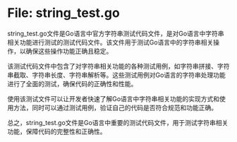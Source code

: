 # File: string_test.go

string_test.go文件是Go语言中官方字符串测试代码文件，是对Go语言中字符串相关功能进行测试的测试代码文件。该文件用于测试Go语言中的字符串相关操作，以确保这些操作功能正确且稳定。

该测试代码文件中包含了对字符串相关功能的各种测试用例，如字符串拼接、字符串截取、字符串长度、字符串解析等。这些测试用例对Go语言的字符串处理功能进行了全面的测试，确保代码的正确性和性能。

使用该测试文件可以让开发者快速了解Go语言中字符串相关功能的实现方式和使用方法，同时可以通过测试用例，验证自己的代码是否符合规范和功能正确。

总之，string_test.go文件是Go语言中重要的测试代码文件，用于测试字符串相关功能，保障代码的完整性和正确性。

